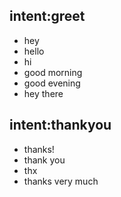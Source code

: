 ## intent:greet
- hey
- hello
- hi
- good morning
- good evening
- hey there

## intent:thankyou
- thanks!
- thank you
- thx
- thanks very much